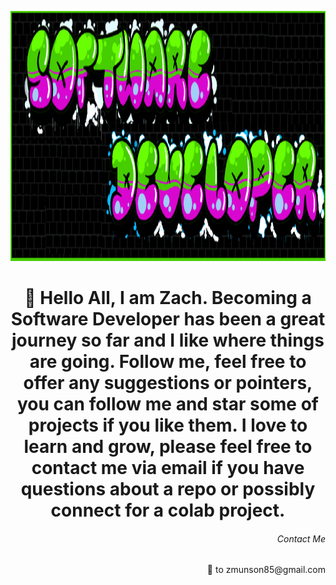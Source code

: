 <p align="background">
  <img src="gitRMimage.png" height ="400"width="1000" title="hover text">
</p>

<h1 align="center"> 👋 Hello All, I am Zach. Becoming a Software Developer has been a great journey so far and I like where things are going. Follow me, feel free to offer any suggestions or pointers, you can follow me and star some of projects if you like them. I love to learn and grow, please feel free to contact me via email if you have questions about a repo or possibly connect for a colab project. </h1>

<h6 align="right">Contact Me</h6>
<p align="right">📧 to zmunson85@gmail.com</p>



